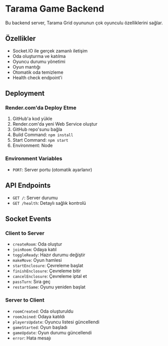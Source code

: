 # Tarama Game Backend

Bu backend server, Tarama Grid oyununun çok oyunculu özelliklerini sağlar.

## Özellikler

- Socket.IO ile gerçek zamanlı iletişim
- Oda oluşturma ve katılma
- Oyuncu durumu yönetimi
- Oyun mantığı
- Otomatik oda temizleme
- Health check endpoint'i

## Deployment

### Render.com'da Deploy Etme

1. GitHub'a kod yükle
2. Render.com'da yeni Web Service oluştur
3. GitHub repo'sunu bağla
4. Build Command: `npm install`
5. Start Command: `npm start`
6. Environment: Node

### Environment Variables

- `PORT`: Server portu (otomatik ayarlanır)

## API Endpoints

- `GET /`: Server durumu
- `GET /health`: Detaylı sağlık kontrolü

## Socket Events

### Client to Server
- `createRoom`: Oda oluştur
- `joinRoom`: Odaya katıl
- `toggleReady`: Hazır durumu değiştir
- `makeMove`: Oyun hamlesi
- `startEnclosure`: Çevreleme başlat
- `finishEnclosure`: Çevreleme bitir
- `cancelEnclosure`: Çevreleme iptal et
- `passTurn`: Sıra geç
- `restartGame`: Oyunu yeniden başlat

### Server to Client
- `roomCreated`: Oda oluşturuldu
- `roomJoined`: Odaya katıldı
- `playersUpdate`: Oyuncu listesi güncellendi
- `gameStarted`: Oyun başladı
- `gameUpdate`: Oyun durumu güncellendi
- `error`: Hata mesajı